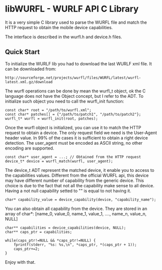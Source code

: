 libWURFL - WURLF API C Library
==============================
It is a very simple C library used to parse the WURFL file and match the
HTTP request to obtain the mobile device capabilities.

The interface is described in the wurfl.h and device.h files.

Quick Start
-----------
To initialize the WURLF lib you had to download the last WURLF xml file. 
It can be downloaded from:
    
    http://sourceforge.net/projects/wurfl/files/WURFL/latest/wurfl-latest.xml.gz/download

The wurfl operations can be done by mean the wurfl_t object, ok the C language 
does not have the Object concept, but I refer to the ADT. To initialize such 
object you need to call the wurfl_init function:

    const char* root = "/path/to/wurfl.xml";
    const char* patches[] = {"/path/to/patch1", "/path/to/patch2"};
    wurfl_t* wurfl = wurfl_init(root, patches);

Once the wurfl object is initialized, you can use it to match the HTTP request to 
obtain a device. The only request field we need is the User-Agent header value.
In 99% of the cases it is sufficient to obtain a right device detection. The 
user_agent must be encoded as ASCII string, no other encoding are supported.

    const char* user_agent = ...; // Obtained from the HTTP request
    device_t* device = wurfl_match(wurfl, user_agent);

The device_t ADT represent the matched device, it enable you to access to the 
capabilities values. Different from the official WURFL api, this device may
have different number of capability from the generic device. This choice is due
to the fact that not all the capability make sense to all device. Having a not
null capability setted to "" is equal to not having it.

    char* capability_value = device_capability(device, "capability_name");

You can also obtain all capability from the device. They are stored in an array
of char*: [name_0, value_0, name_1, value_1, ...., name_n, value_n, NULL]

    char** capabilities = device_capabilities(device, NULL);
    char** caps_ptr = capabilities;
	
    while(caps_ptr!=NULL && *caps_ptr!=NULL) {
        fprintf(stderr, "%s: %s,\n", *caps_ptr, *(caps_ptr + 1));
        caps_ptr+=2;
    }
    
Enjoy with that.
